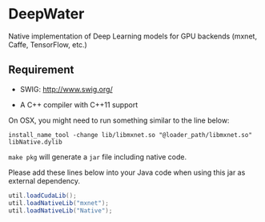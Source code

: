 # DeepWater

Native implementation of Deep Learning models for GPU backends (mxnet, Caffe, TensorFlow, etc.)

## Requirement

* SWIG: http://www.swig.org/

* A C++ compiler with C++11 support

On OSX, you might need to run something similar to the line below:

```
install_name_tool -change lib/libmxnet.so "@loader_path/libmxnet.so" libNative.dylib
```

`make pkg` will generate a `jar` file including native code.

Please add these lines below into your Java code when using this jar as external dependency.
```Java
util.loadCudaLib();
util.loadNativeLib("mxnet");
util.loadNativeLib("Native");
```
